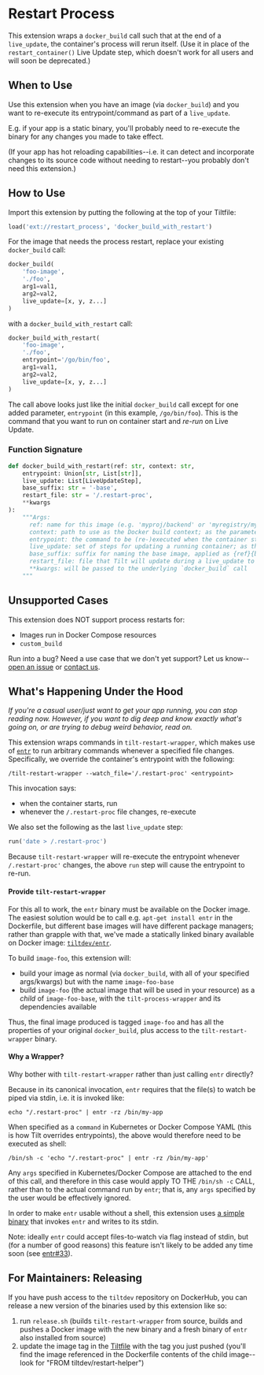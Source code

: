 # Restart Process

This extension wraps a `docker_build` call such that at the end of a `live_update`, the container's process will rerun itself. (Use it in place of the `restart_container()` Live Update step, which doesn't work for all users and will soon be deprecated.)

## When to Use
Use this extension when you have an image (via `docker_build`) and you want to re-execute its entrypoint/command as part of a `live_update`.

E.g. if your app is a static binary, you'll probably need to re-execute the binary for any changes you made to take effect.

(If your app has hot reloading capabilities--i.e. it can detect and incorporate changes to its source code without needing to restart--you probably don't need this extension.)

## How to Use

Import this extension by putting the following at the top of your Tiltfile:
```python
load('ext://restart_process', 'docker_build_with_restart')
```

For the image that needs the process restart, replace your existing `docker_build` call:
```python
docker_build(
    'foo-image',
    './foo',
    arg1=val1,
    arg2=val2,
    live_update=[x, y, z...]
)
```
with a `docker_build_with_restart` call:
```python
docker_build_with_restart(
    'foo-image',
    './foo',
    entrypoint='/go/bin/foo',
    arg1=val1,
    arg2=val2,
    live_update=[x, y, z...]
)
```
The call above looks just like the initial `docker_build` call except for one added parameter, `entrypoint` (in this example, `/go/bin/foo`). This is the command that you want to run on container start and _re-run_ on Live Update.

### Function Signature
```python
def docker_build_with_restart(ref: str, context: str,
    entrypoint: Union[str, List[str]],
    live_update: List[LiveUpdateStep],
    base_suffix: str = '-base',
    restart_file: str = '/.restart-proc',
    **kwargs
):
    """Args:
      ref: name for this image (e.g. 'myproj/backend' or 'myregistry/myproj/backend'); as the parameter of the same name in docker_build
      context: path to use as the Docker build context; as the parameter of the same name in docker_build
      entrypoint: the command to be (re-)executed when the container starts or when a live_update is run
      live_update: set of steps for updating a running container; as the parameter of the same name in docker_build
      base_suffix: suffix for naming the base image, applied as {ref}{base_suffix}
      restart_file: file that Tilt will update during a live_update to signal the entrypoint to rerun
      **kwargs: will be passed to the underlying `docker_build` call
    """
```
## Unsupported Cases
This extension does NOT support process restarts for:
- Images run in Docker Compose resources
- `custom_build`

Run into a bug? Need a use case that we don't yet support? Let us know--[open an issue](https://github.com/windmilleng/tilt-extensions/issues) or [contact us](https://tilt.dev/contact).

## What's Happening Under the Hood
*If you're a casual user/just want to get your app running, you can stop reading now. However, if you want to dig deep and know exactly what's going on, or are trying to debug weird behavior, read on.*

This extension wraps commands in `tilt-restart-wrapper`, which makes use of [`entr`](https://github.com/eradman/entr/)
to run arbitrary commands whenever a specified file changes. Specifically, we override the container's entrypoint with the following:

```
/tilt-restart-wrapper --watch_file='/.restart-proc' <entrypoint>
```

This invocation says:
- when the container starts, run <entrypoint>
- whenever the `/.restart-proc` file changes, re-execute <entrypoint>

We also set the following as the last `live_update` step:
```python
run('date > /.restart-proc')
```

Because `tilt-restart-wrapper` will re-execute the entrypoint whenever `/.restart-proc'` changes, the above `run` step will cause the entrypoint to re-run.

#### Provide `tilt-restart-wrapper`
For this all to work, the `entr` binary must be available on the Docker image. The easiest solution would be to call e.g. `apt-get install entr` in the Dockerfile, but different base images will have different package managers; rather than grapple with that, we've made a statically linked binary available on Docker image: [`tiltdev/entr`](https://hub.docker.com/repository/docker/tiltdev/entr).

To build `image-foo`, this extension will:
- build your image as normal (via `docker_build`, with all of your specified args/kwargs) but with the name `image-foo-base`
- build `image-foo` (the actual image that will be used in your resource) as a _child_ of `image-foo-base`, with the `tilt-process-wrapper` and its dependencies available

Thus, the final image produced is tagged `image-foo` and has all the properties of your original `docker_build`, plus access to the `tilt-restart-wrapper` binary.

#### Why a Wrapper?
Why bother with `tilt-restart-wrapper` rather than just calling `entr` directly?

Because in its canonical invocation, `entr` requires that the file(s) to watch be piped via stdin, i.e. it is invoked like:
```
echo "/.restart-proc" | entr -rz /bin/my-app
```

When specified as a `command` in Kubernetes or Docker Compose YAML (this is how Tilt overrides entrypoints), the above would therefore need to be executed as shell:
```
/bin/sh -c 'echo "/.restart-proc" | entr -rz /bin/my-app'
```
Any `args` specified in Kubernetes/Docker Compose are attached to the end of this call, and therefore in this case would apply TO THE `/bin/sh -c` CALL, rather than to the actual command run by `entr`; that is, any `args` specified by the user would be effectively ignored.

In order to make `entr` usable without a shell, this extension uses [a simple binary](/restart_process/tilt-restart-wrapper.go) that invokes `entr` and writes to its stdin.

Note: ideally `entr` could accept files-to-watch via flag instead of stdin, but (for a number of good reasons) this feature isn't likely to be added any time soon (see [entr#33](https://github.com/eradman/entr/issues/33)).

## For Maintainers: Releasing
If you have push access to the `tiltdev` repository on DockerHub, you can release a new version of the binaries used by this extension like so:
1. run `release.sh` (builds `tilt-restart-wrapper` from source, builds and pushes a Docker image with the new binary and a fresh binary of `entr` also installed from source)
2. update the image tag in the [Tiltfile](/restart_process/Tiltfile) with the tag you just pushed (you'll find the image referenced in the Dockerfile contents of the child image--look for "FROM tiltdev/restart-helper")
